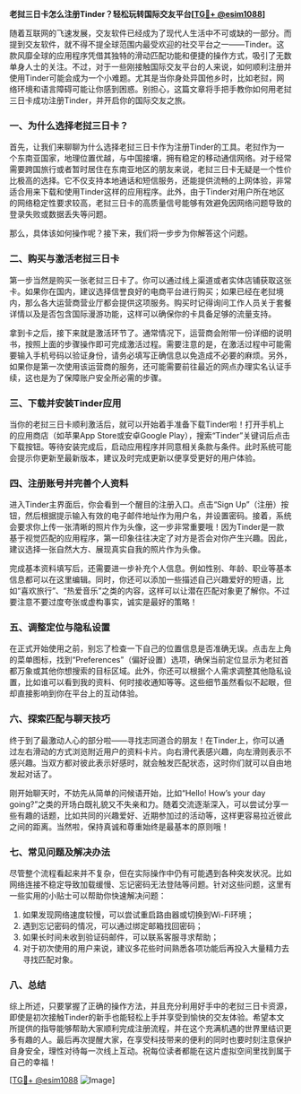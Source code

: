 **老挝三日卡怎么注册Tinder？轻松玩转国际交友平台[[TG💪+ @esim1088](https://t.me/s/esim1088)]**

随着互联网的飞速发展，交友软件已经成为了现代人生活中不可或缺的一部分。而提到交友软件，就不得不提全球范围内最受欢迎的社交平台之一——Tinder。这款风靡全球的应用程序凭借其独特的滑动匹配功能和便捷的操作方式，吸引了无数单身人士的关注。不过，对于一些刚接触国际交友平台的人来说，如何顺利注册并使用Tinder可能会成为一个小难题。尤其是当你身处异国他乡时，比如老挝，网络环境和语言障碍可能让你感到困惑。别担心，这篇文章将手把手教你如何用老挝三日卡成功注册Tinder，并开启你的国际交友之旅。

### 一、为什么选择老挝三日卡？

首先，让我们来聊聊为什么选择老挝三日卡作为注册Tinder的工具。老挝作为一个东南亚国家，地理位置优越，与中国接壤，拥有稳定的移动通信网络。对于经常需要跨国旅行或者暂时居住在东南亚地区的朋友来说，老挝三日卡无疑是一个性价比极高的选择。它不仅支持本地通话和短信服务，还能提供流畅的上网体验，非常适合用来下载和使用Tinder这样的应用程序。此外，由于Tinder对用户所在地区的网络稳定性要求较高，老挝三日卡的高质量信号能够有效避免因网络问题导致的登录失败或数据丢失等问题。

那么，具体该如何操作呢？接下来，我们将一步步为你解答这个问题。

### 二、购买与激活老挝三日卡

第一步当然是购买一张老挝三日卡了。你可以通过线上渠道或者实体店铺获取这张卡。如果你在国内，建议选择信誉良好的电商平台进行购买；如果已经在老挝境内，那么各大运营商营业厅都会提供这项服务。购买时记得询问工作人员关于套餐详情以及是否包含国际漫游功能，这样可以确保你的卡具备足够的流量支持。

拿到卡之后，接下来就是激活环节了。通常情况下，运营商会附带一份详细的说明书，按照上面的步骤操作即可完成激活过程。需要注意的是，在激活过程中可能需要输入手机号码以验证身份，请务必填写正确信息以免造成不必要的麻烦。另外，如果你是第一次使用该运营商的服务，还可能需要前往最近的网点办理实名认证手续，这也是为了保障账户安全所必需的步骤。

### 三、下载并安装Tinder应用

当你的老挝三日卡顺利激活后，就可以开始着手准备下载Tinder啦！打开手机上的应用商店（如苹果App Store或安卓Google Play），搜索“Tinder”关键词后点击下载按钮。等待安装完成后，启动应用程序并同意相关条款与条件。此时系统可能会提示你更新至最新版本，建议及时完成更新以便享受更好的用户体验。

### 四、注册账号并完善个人资料

进入Tinder主界面后，你会看到一个醒目的注册入口。点击“Sign Up”（注册）按钮，然后根据提示输入有效的电子邮件地址作为用户名，并设置密码。接着，系统会要求你上传一张清晰的照片作为头像，这一步非常重要哦！因为Tinder是一款基于视觉匹配的应用程序，第一印象往往决定了对方是否会对你产生兴趣。因此，建议选择一张自然大方、展现真实自我的照片作为头像。

完成基本资料填写后，还需要进一步补充个人信息。例如性别、年龄、职业等基本信息都可以在这里编辑。同时，你还可以添加一些描述自己兴趣爱好的短语，比如“喜欢旅行”、“热爱音乐”之类的内容，这样可以让潜在匹配对象更了解你。不过要注意不要过度夸张或虚构事实，诚实是最好的策略！

### 五、调整定位与隐私设置

在正式开始使用之前，别忘了检查一下自己的位置信息是否准确无误。点击左上角的菜单图标，找到“Preferences”（偏好设置）选项，确保当前定位显示为老挝首都万象或其他你想搜索的目标区域。此外，你还可以根据个人需求调整其他隐私设置，比如谁可以看到我的资料、何时接收通知等等。这些细节虽然看似不起眼，但却直接影响到你在平台上的互动体验。

### 六、探索匹配与聊天技巧

终于到了最激动人心的部分啦——寻找志同道合的朋友！在Tinder上，你可以通过左右滑动的方式浏览附近用户的资料卡片。向右滑代表感兴趣，向左滑则表示不感兴趣。当双方都对彼此表示好感时，就会触发匹配状态，这时你们就可以自由地发起对话了。

刚开始聊天时，不妨先从简单的问候语开始，比如“Hello! How’s your day going?”之类的开场白既礼貌又不失亲和力。随着交流逐渐深入，可以尝试分享一些有趣的话题，比如共同的兴趣爱好、近期参加过的活动等，这样更容易拉近彼此之间的距离。当然啦，保持真诚和尊重始终是最基本的原则哦！

### 七、常见问题及解决办法

尽管整个流程看起来并不复杂，但在实际操作中仍有可能遇到各种突发状况。比如网络连接不稳定导致加载缓慢、忘记密码无法登陆等问题。针对这些问题，这里有一些实用的小贴士可以帮助你快速解决问题：

1. 如果发现网络速度较慢，可以尝试重启路由器或切换到Wi-Fi环境；
2. 遇到忘记密码的情况，可以通过绑定邮箱找回密码；
3. 如果长时间未收到验证码邮件，可以联系客服寻求帮助；
4. 对于初次使用的用户来说，建议多花些时间熟悉各项功能后再投入大量精力去寻找匹配对象。

### 八、总结

综上所述，只要掌握了正确的操作方法，并且充分利用好手中的老挝三日卡资源，即使是初次接触Tinder的新手也能轻松上手并享受到愉快的交友体验。希望本文所提供的指导能够帮助大家顺利完成注册流程，并在这个充满机遇的世界里结识更多有趣的人。最后再次提醒大家，在享受科技带来的便利的同时也要时刻注意保护自身安全，理性对待每一次线上互动。祝每位读者都能在这片虚拟空间里找到属于自己的幸福！

[[TG💪+ @esim1088](https://t.me/s/esim1088) ![Image](https://i.postimg.cc/4NQfJmqS/Snipaste-2025-05-13-00-14-12.png)]